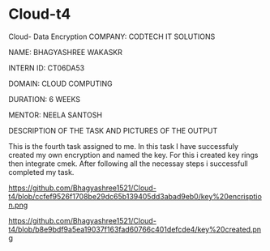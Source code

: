 # Cloud-t4

Cloud- Data Encryption
COMPANY: CODTECH IT SOLUTIONS

NAME: BHAGYASHREE WAKASKR

INTERN ID: CT06DA53

DOMAIN: CLOUD COMPUTING

DURATION: 6 WEEKS

MENTOR: NEELA SANTOSH

DESCRIPTION OF THE TASK AND PICTURES OF THE OUTPUT

This is the fourth task assigned to me. In this task I have successfuly created my own encryption and named the key. For this i created key rings then integrate cmek. After following all the necessay steps i successfull completed my task.

https://github.com/Bhagyashree1521/Cloud-t4/blob/ccfef9526f1708be29dc65b139405dd3abad9eb0/key%20encrisption.png

https://github.com/Bhagyashree1521/Cloud-t4/blob/b8e9bdf9a5ea19037f163fad60766c401defcde4/key%20created.png
